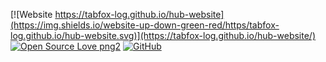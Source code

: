 [![Website https://tabfox-log.github.io/hub-website](https://img.shields.io/website-up-down-green-red/https/tabfox-log.github.io/hub-website.svg)](https://tabfox-log.github.io/hub-website/) [![Open Source Love png2](https://badges.frapsoft.com/os/v2/open-source.png?v=103)]([https://github.com/ellerbrock/open-source-badges/](https://github.com/TabFox-log/TabFox-log/tree/main)) [![GitHub](https://badgen.net/badge/icon/github?icon=github&label)](https://github.com)
